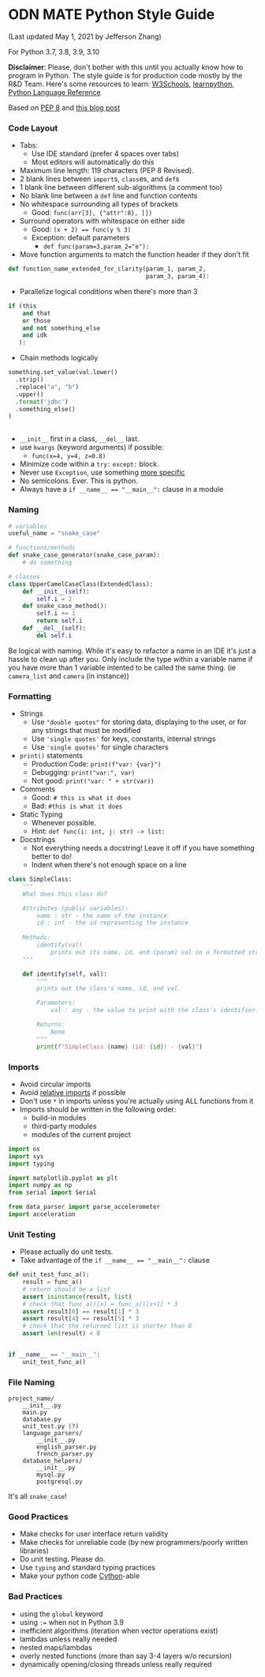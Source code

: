 # ODN MATE Python Style Guide
(Last updated May 1, 2021 by Jefferson Zhang)

For Python 3.7, 3.8, 3.9, 3.10

**Disclaimer**:
Please, don't bother with this until you actually know how to program in Python. The style guide is for production code mostly by the R&D Team. Here's some resources to learn: [W3Schools](https://www.w3schools.com/python/), [learnpython](https://www.learnpython.org/), [Python Language Reference](https://docs.python.org/3/reference/index.html)

Based on [PEP 8](https://www.python.org/dev/peps/pep-0008/) and [this blog post](https://luminousmen.com/post/the-ultimate-python-style-guidelines)

### Code Layout
- Tabs:
	- Use IDE standard (prefer 4 spaces over tabs)
	- Most editors will automatically do this
- Maximum line length: 119 characters (PEP 8 Revised). 
- 2 blank lines between `import`s, `class`es, and `def`s
- 1 blank line between different sub-algorithms (a comment too)
- No blank line between a `def` line and function contents
- No whitespace surrounding all types of brackets
	- Good: `func(arr[3], {"attr":8}, [])`
- Surround operators with whitespace on either side
	- Good: `(x + 2) == func(y % 3)`
	- Exception: default parameters
		- `def func(param=3,param_2="e"):`
- Move function arguments to match the function header if they don't fit
```py
def function_name_extended_for_clarity(param_1, param_2, 
                                       param_3, param_4):
```
- Parallelize logical conditions when there's more than 3
```py
if (this
    and that
    or those
    and not something_else
    and idk
   ):
```
- Chain methods logically
```py
something.set_value(val.lower()
  .strip()
  .replace("a", "b")
  .upper()
  .format('jdbc')
  .something_else()
)
					
```
- `__init__` first in a class, `__del__` last.
- use `kwargs` (keyword arguments) if possible:
	- `func(x=4, y=4, z=0.8)`
- Minimize code within a `try:` `except:` block. 
- Never use `Exception`, use something [more specific](https://docs.python.org/3/library/exceptions.html)
- No semicolons. Ever. This is python.
- Always have a `if __name__ == "__main__":` clause in a module

### Naming

```py
# variables
useful_name = "snake_case"

# functions/methods
def snake_case_generator(snake_case_param):
	# do something

# classes
class UpperCamelCaseClass(ExtendedClass):
	def __init__(self):
		self.i = 2
	def snake_case_method():
		self.i += 1
		return self.i
	def __del__(self):
		del self.i
```

Be logical with naming. While it's easy to refactor a name in an IDE it's just a hassle to clean up after you. Only include the type within a variable name if you have more than 1 variable intented to be called the same thing. (ie `camera_list` and `camera` (in instance))

### Formatting
- Strings
	- Use `"double quotes"` for storing data, displaying to the user, or for any strings that must be modified
	- Use `'single quotes'` for keys, constants, internal strings
	- Use `'single quotes'` for single characters
- `print()` statements
	- Production Code: `print(f"var: {var}")`
	- Debugging: `print("var:", var)`
	- Not good: `print("var: " + str(var))`
- Comments
	- Good: `# this is what it does`
	- Bad: `#this is what it does`
- Static Typing
	- Whenever possible.
	- Hint: `def func(i: int, j: str) -> list:`
- Docstrings
	- Not everything needs a docstring! Leave it off if you have something better to do!
	- Indent when there's not enough space on a line
```py
class SimpleClass:
    """
	What does this class do?

	Attributes (public variables):
		name : str - the name of the instance
		id : int - the id representing the instance
	
	Methods: 
		identify(val)
			prints out its name, id, and (param) val in a formatted string.
	"""

    def identify(self, val):
        """
		prints out the class's name, id, and val.

		Parameters:
			val : any - the value to print with the class's identifier.

		Returns:
			None
		"""
        print(f"SimpleClass {name} (id: {id}) - {val}")

```
### Imports
- Avoid circular imports
- Avoid [relative imports](https://www.python.org/dev/peps/pep-0328/) if possible
- Don't use `*` in imports unless you're actually using ALL functions from it
- Imports should be written in the following order:
	- build-in modules
	- third-party modules
	- modules of the current project
```py
import os
import sys
import typing

import matplotlib.pyplot as plt
import numpy as np
from serial import Serial

from data_parser import parse_accelerometer
import acceleration
```

### Unit Testing
- Please actually do unit tests.
- Take advantage of the `if __name__ == "__main__":` clause
```py
def unit_test_func_a():
	result = func_a()
	# return should be a list
	assert isinstance(result, list)
	# check that func_a()[x] = func_a()[x+1] * 3
	assert result[0] == result[1] * 3
	assert result[4] == result[5] * 3
	# check that the returned list is shorter than 8
	assert len(result) < 8


if __name__ == "__main__":
	unit_test_func_a()
```
### File Naming
```
project_name/
	__init__.py
	main.py
	database.py
	unit_test.py (?)
	language_parsers/
		__init__.py
		english_parser.py
		french_parser.py
	database_helpers/
		__init__.py
		mysql.py
		postgresql.py
```
It's all `snake_case`!

### Good Practices
- Make checks for user interface return validity
- Make checks for unreliable code (by new programmers/poorly written libraries)
- Do unit testing. Please do.
- Use `typing` and standard typing practices
- Make your python code [Cython](https://cython.org/)-able

### Bad Practices
- using the `global` keyword
- using `:=` when not in Python 3.9
- inefficient algorithms (iteration when vector operations exist)
- lambdas unless really needed
- nested maps/lambdas
- overly nested functions (more than say 3-4 layers w/o recursion)
- dynamically opening/closing threads unless really required
